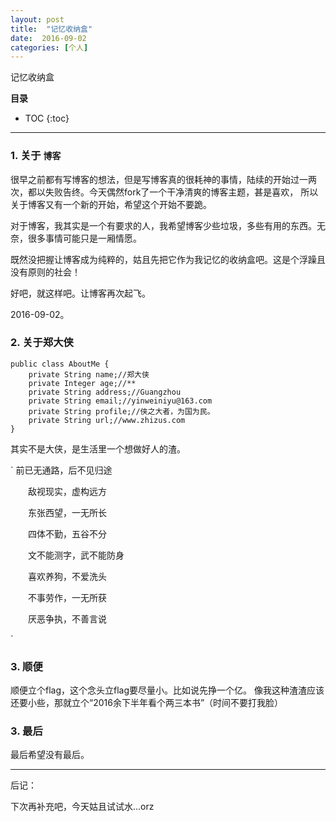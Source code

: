 ```yaml
---
layout: post
title:  "记忆收纳盒"
date:  2016-09-02
categories: [个人]
---
```


记忆收纳盒

**目录**

* TOC
{:toc}

---

### 1. 关于 `博客`

很早之前都有写博客的想法，但是写博客真的很耗神的事情，陆续的开始过一两次，都以失败告终。今天偶然fork了一个干净清爽的博客主题，甚是喜欢，
所以关于博客又有一个新的开始，希望这个开始不要跪。

对于博客，我其实是一个有要求的人，我希望博客少些垃圾，多些有用的东西。无奈，很多事情可能只是一厢情愿。

既然没把握让博客成为纯粹的，姑且先把它作为我记忆的收纳盒吧。这是个浮躁且没有原则的社会！

好吧，就这样吧。让博客再次起飞。

2016-09-02。


### 2. 关于郑大侠

```
public class AboutMe {
    private String name;//郑大侠
    private Integer age;//**
    private String address;//Guangzhou
    private String email;//yinweiniyu@163.com
    private String profile;//侠之大者，为国为民。
    private String url;//www.zhizus.com
}
```

其实不是大侠，是生活里一个想做好人的渣。

`
    前已无通路，后不见归途

　　敌视现实，虚构远方

　　东张西望，一无所长

　　四体不勤，五谷不分

　　文不能测字，武不能防身

　　喜欢养狗，不爱洗头

　　不事劳作，一无所获

　　厌恶争执，不善言说

`

### 3. 顺便
顺便立个flag，这个念头立flag要尽量小。比如说先挣一个亿。
像我这种渣渣应该还要小些，那就立个“2016余下半年看个两三本书”（时间不要打我脸）

### 3. 最后

最后希望没有最后。

---

后记：

下次再补充吧，今天姑且试试水...orz
